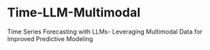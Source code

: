 # Time-LLM-Multimodal
Time Series Forecasting with LLMs- Leveraging  Multimodal Data for Improved Predictive  Modeling
